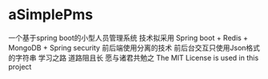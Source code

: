 # aSimplePms
一个基于spring boot的小型人员管理系统
技术拟采用 Spring boot + Redis + MongoDB + Spring security
前后端使用分离的技术 前后台交互只使用Json格式的字符串
学习之路 道路阻且长 愿与诸君共勉之
The MIT License is used in this project
